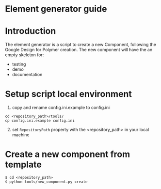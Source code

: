Element generator guide
==================

# Introduction
The element generator is a script to create a new Component, following the Google Design for Polymer creation. 
The new component will have the an empty skeleton for: 
 - testing
 - demo
 - documentation

# Setup script local environment

 1. copy and rename config.ini.example to  config.ini 
 ```
 cd <repository_path>/tools/
 cp config.ini.example config.ini
 ```
  2. set ```RepositoryPath``` property with the <repository_path> in your local machine
  

# Create  a new component from template
```
$ cd <repository_path>
$ python tools/new_component.py create
```



